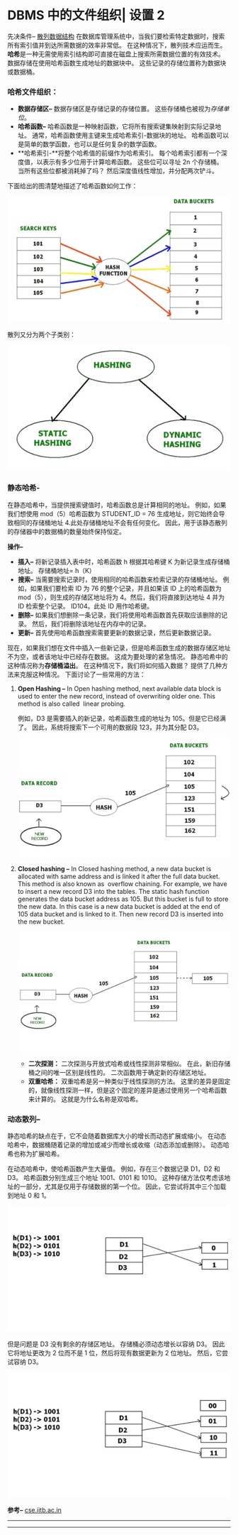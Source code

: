 # DBMS 中的文件组织| 设置 2

先决条件– [散列数据结构](https://www.geeksforgeeks.org/hashing-data-structure/)
在数据库管理系统中，当我们要检索特定数据时，搜索所有索引值并到达所需数据的效率非常低。 在这种情况下，散列技术应运而生。
**哈希**是一种无需使用索引结构即可直接在磁盘上搜索所需数据位置的有效技术。 数据存储在使用哈希函数生成地址的数据块中。 这些记录的存储位置称为数据块或数据桶。

### 哈希文件组织：

*   **数据存储区–** 数据存储区是存储记录的存储位置。 这些存储桶也被视为*存储单位*。
*   **哈希函数–** 哈希函数是一种映射函数，它将所有搜索键集映射到实际记录地址。 通常，哈希函数使用主键来生成哈希索引-数据块的地址。 哈希函数可以是简单的数学函数，也可以是任何复杂的数学函数。
*   **哈希索引-**将整个哈希值的前缀作为哈希索引。 每个哈希索引都有一个深度值，以表示有多少位用于计算哈希函数。 这些位可以寻址 2n 个存储桶。 当所有这些位都被消耗掉了吗？ 然后深度值线性增加，并分配两次铲斗。

下面给出的图清楚地描述了哈希函数如何工作：

![](img/b2f31cb9fcc10056c9be3b626d9a41da.png)

散列又分为两个子类别：

![](img/a1415dd984eeb1848b6ad20f6f8c9082.png)

### 静态哈希-

在静态哈希中，当提供搜索键值时，哈希函数总是计算相同的地址。 例如，如果我们想使用 mod（5）哈希函数为 STUDENT_ID = 76 生成地址，则它始终会导致相同的存储桶地址 4.此处存储桶地址不会有任何变化。 因此，用于该静态散列的存储器中的数据桶的数量始终保持恒定。

**操作–**

*   **插入–** 将新记录插入表中时，哈希函数 h 根据其哈希键 K 为新记录生成存储桶地址。
    存储桶地址= h（K）
*   **搜索–** 当需要搜索记录时，使用相同的哈希函数来检索记录的存储桶地址。 例如，如果我们要检索 ID 为 76 的整个记录​​，并且如果该 ID 上的哈希函数为 mod（5），则生成的存储区地址将为 4。然后，我们将直接到达地址 4 并为 ID 检索整个记录。 ID104。此处 ID 用作哈希键。
*   **删除–** 如果我们想删除一条记录，我们将使用哈希函数首先获取应该删除的记录。 然后，我们将删除该地址在内存中的记录。
*   **更新–** 首先使用哈希函数搜索需要更新的数据记录，然后更新数据记录。

现在，如果我们想在文件中插入一些新记录，但是哈希函数生成的数据存储区地址不为空，或者该地址中已经存在数据。 这成为要处理的紧急情况。 静态哈希中的这种情况称为**存储桶溢出**。
在这种情况下，我们将如何插入数据？
提供了几种方法来克服这种情况。 下面讨论了一些常用的方法：

1.  **Open Hashing –**
    In Open hashing method, next available data block is used to enter the new record, instead of overwriting older one. This method is also called  linear probing.

    例如，D3 是需要插入的新记录，哈希函数生成的地址为 105。但是它已经满了。 因此，系统将搜索下一个可用的数据段 123，并为其分配 D3。

    ![](img/adf6d2f6a98551f4e563204e14783f97.png)

2.  **Closed hashing –**
    In Closed hashing method, a new data bucket is allocated with same address and is linked it after the full data bucket. This method is also known as  overflow chaining.
    For example, we have to insert a new record D3 into the tables. The static hash function generates the data bucket address as 105\. But this bucket is full to store the new data. In this case is a new data bucket is added at the end of 105 data bucket and is linked to it. Then new record D3 is inserted into the new bucket.

    ![](img/7cd09ee2ac66dacf3725fa50b31cc4cd.png)

    *   **二次探测：**
        二次探测与开放式哈希或线性探测非常相似。 在此，新旧存储桶之间的唯一区别是线性的。 二次函数用于确定新的存储区地址。
    *   **双重哈希：**
        双重哈希是另一种类似于线性探测的方法。 这里的差异是固定的，就像线性探测一样，但是这个固定的差异是通过使用另一个哈希函数来计算的。 这就是为什么名称是双哈希。

### 动态散列–

静态哈希的缺点在于，它不会随着数据库大小的增长而动态扩展或缩小。 在动态哈希中，数据桶随着记录的增加或减少而增长或收缩（动态添加或删除）。 动态哈希也称为扩展哈希。

在动态哈希中，使哈希函数产生大量值。 例如，存在三个数据记录 D1，D2 和 D3。 哈希函数分别生成三个地址 1001、0101 和 1010。 这种存储方法仅考虑该地址的一部分，尤其是仅用于存储数据的第一个位。 因此，它尝试将其中三个加载到地址 0 和 1。

![](img/324c0a26eb5f4fdac366d52192afbf28.png)

但是问题是 D3 没有剩余的存储区地址。 存储桶必须动态增长以容纳 D3。 因此它将地址更改为 2 位而不是 1 位，然后将现有数据更新为 2 位地址。 然后，它尝试容纳 D3。

![](img/3801d3784598f5b98143a8602798b839.png)

**参考–**
[cse.iitb.ac.in](https://www.cse.iitb.ac.in/~sudarsha/db-book/slide-dir/ch12.pdf)



* * *

* * *



